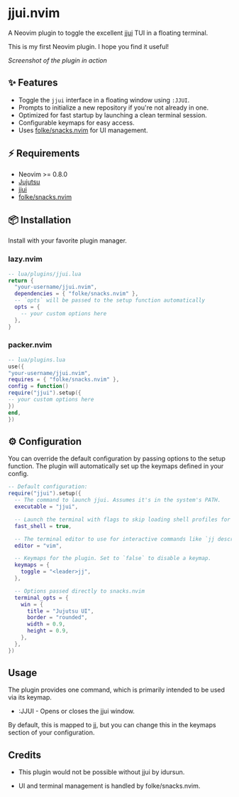 # jjui.nvim

A Neovim plugin to toggle the excellent [jjui](https://github.com/idursun/jjui) TUI in a floating terminal.

This is my first Neovim plugin. I hope you find it useful!

_Screenshot of the plugin in action_

## ✨ Features

- Toggle the `jjui` interface in a floating window using `:JJUI`.
- Prompts to initialize a new repository if you're not already in one.
- Optimized for fast startup by launching a clean terminal session.
- Configurable keymaps for easy access.
- Uses [folke/snacks.nvim](https://github.com/folke/snacks.nvim) for UI management.

## ⚡️ Requirements

- Neovim >= 0.8.0
- [Jujutsu](https://github.com/martinvonz/jj)
- [jjui](https://github.com/idursun/jjui)
- [folke/snacks.nvim](https://github.com/folke/snacks.nvim)

## 📦 Installation

Install with your favorite plugin manager.

### lazy.nvim

```lua
-- lua/plugins/jjui.lua
return {
  "your-username/jjui.nvim",
  dependencies = { "folke/snacks.nvim" },
  -- `opts` will be passed to the setup function automatically
  opts = {
    -- your custom options here
  },
}
```

### packer.nvim

```Lua
-- lua/plugins.lua
use({
"your-username/jjui.nvim",
requires = { "folke/snacks.nvim" },
config = function()
require("jjui").setup({
-- your custom options here
})
end,
})
```

## ⚙️ Configuration

You can override the default configuration by passing options to the setup function. The plugin will automatically set up the keymaps defined in your config.

```Lua
-- Default configuration:
require("jjui").setup({
  -- The command to launch jjui. Assumes it's in the system's PATH.
  executable = "jjui",

  -- Launch the terminal with flags to skip loading shell profiles for faster startup.
  fast_shell = true,

  -- The terminal editor to use for interactive commands like `jj describe`.
  editor = "vim",

  -- Keymaps for the plugin. Set to `false` to disable a keymap.
  keymaps = {
    toggle = "<leader>jj",
  },

  -- Options passed directly to snacks.nvim
  terminal_opts = {
    win = {
      title = "Jujutsu UI",
      border = "rounded",
      width = 0.9,
      height = 0.9,
    },
  },
})
```

## Usage

The plugin provides one command, which is primarily intended to be used via its keymap.

- :JJUI - Opens or closes the jjui window.

By default, this is mapped to <leader>jj, but you can change this in the keymaps section of your configuration.

## Credits

- This plugin would not be possible without jjui by idursun.

- UI and terminal management is handled by folke/snacks.nvim.
